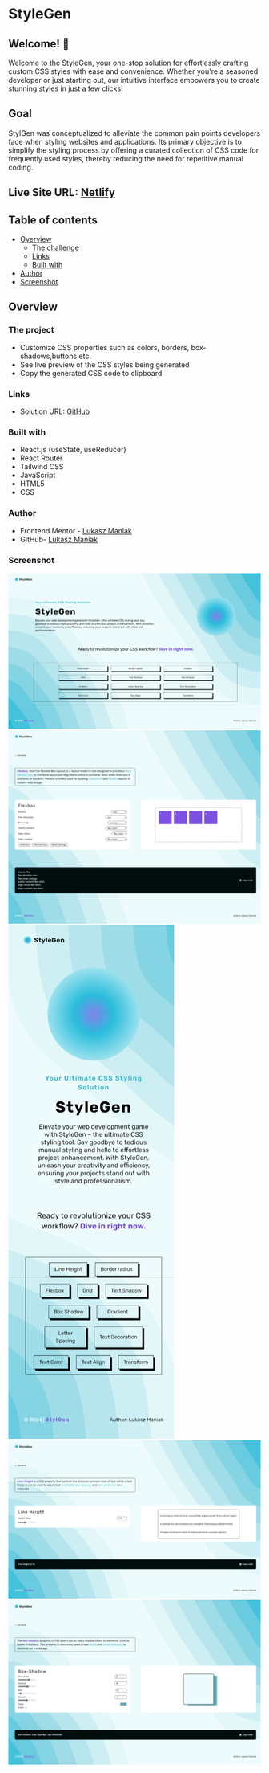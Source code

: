 # StyleGen

## Welcome! 👋

Welcome to the StyleGen, your one-stop solution for effortlessly crafting custom CSS styles with ease and convenience. Whether you're a seasoned developer or just starting out, our intuitive interface empowers you to create stunning styles in just a few clicks!

## Goal

StylGen was conceptualized to alleviate the common pain points developers face when styling websites and applications. Its primary objective is to simplify the styling process by offering a curated collection of CSS code for frequently used styles, thereby reducing the need for repetitive manual coding.

## Live Site URL: [Netlify](https://stylegen.netlify.app/)

## Table of contents

- [Overview](#overview)
  - [The challenge](#the-challenge)
  - [Links](#links)
  - [Built with](#built-with)
- [Author](#author)
- [Screenshot](#screenshot)

## Overview

### The project

- Customize CSS properties such as colors, borders, box-shadows,buttons etc.
- See live preview of the CSS styles being generated
- Copy the generated CSS code to clipboard

### Links

- Solution URL: [GitHub](https://github.com/LukaszManiak/StyleGen)

### Built with

- React.js (useState, useReducer)
- React Router
- Tailwind CSS
- JavaScript
- HTML5
- CSS

### Author

- Frontend Mentor - [Lukasz Maniak](https://www.frontendmentor.io/profile/Mejniak)
- GitHub- [Lukasz Maniak](https://github.com/LukaszManiak)

### Screenshot

![Screenshot 1](/screenshots/screen1.jpeg?raw=true "Screenshot 1")
![Screenshot 5](/screenshots/screen5.jpeg?raw=true "Screenshot 2")
![Screenshot 2](/screenshots/screen2.jpeg?raw=true "Screenshot 3")
![Screenshot 3](/screenshots/screen3.jpeg?raw=true "Screenshot 4")
![Screenshot 4](/screenshots/screen4.jpeg?raw=true "Screenshot 5")
